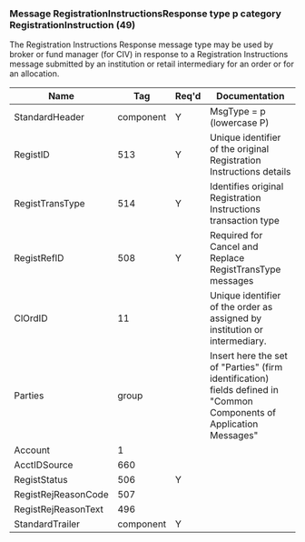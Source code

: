 ### Message RegistrationInstructionsResponse type p category RegistrationInstruction (49)

The Registration Instructions Response message type may be used by broker or fund manager (for CIV) in response to a Registration Instructions message submitted by an institution or retail intermediary for an order or for an allocation.

| Name                | Tag       | Req'd | Documentation                                                                                                        |
|---------------------|-----------|----------|----------------------------------------------------------------------------------------------------------------------|
| StandardHeader      | component |   Y   | MsgType = p (lowercase P)                                                                                            |
| RegistID            | 513       |   Y   | Unique identifier of the original Registration Instructions details                                                  |
| RegistTransType     | 514       |   Y   | Identifies original Registration Instructions transaction type                                                       |
| RegistRefID         | 508       |   Y   | Required for Cancel and Replace RegistTransType messages                                                             |
| ClOrdID             | 11        |       | Unique identifier of the order as assigned by institution or intermediary.                                           |
| Parties             | group     |       | Insert here the set of "Parties" (firm identification) fields defined in "Common Components of Application Messages" |
| Account             | 1         |       |                                                                                                                      |
| AcctIDSource        | 660       |       |                                                                                                                      |
| RegistStatus        | 506       |   Y   |                                                                                                                      |
| RegistRejReasonCode | 507       |       |                                                                                                                      |
| RegistRejReasonText | 496       |       |                                                                                                                      |
| StandardTrailer     | component |   Y   |                                                                                                                      |

